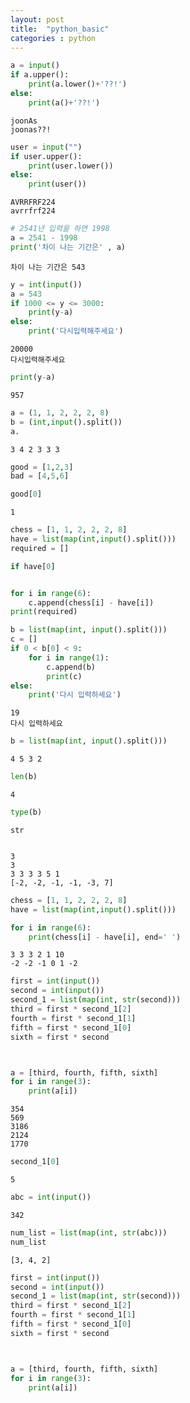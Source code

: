 ```yaml
---
layout: post
title:  "python_basic"
categories : python
---
```




```python
a = input()
if a.upper():
    print(a.lower()+'??!')
else:
    print(a()+'??!')
```

    joonAs
    joonas??!



```python
user = input("")
if user.upper():
    print(user.lower())
else:
    print(user())
```

    AVRRFRF224
    avrrfrf224



```python
# 2541년 입력을 하면 1998
a = 2541 - 1998
print('차이 나는 기간은' , a)
```

    차이 나는 기간은 543



```python
y = int(input())
a = 543
if 1000 <= y <= 3000:
    print(y-a)
else: 
    print('다시입력해주세요')
```

    20000
    다시입력해주세요



```python
print(y-a)
```

    957



```python
a = (1, 1, 2, 2, 2, 8)
b = (int,input().split())
a.
```

    3 4 2 3 3 3



```python
good = [1,2,3]
bad = [4,5,6]

good[0]
```




    1




```python
chess = [1, 1, 2, 2, 2, 8]
have = list(map(int,input().split()))
required = []

if have[0]


for i in range(6):
    c.append(chess[i] - have[i])
print(required)
```


```python
b = list(map(int, input().split()))
c = []
if 0 < b[0] < 9:
    for i in range(1):
        c.append(b)
        print(c)
else:
    print('다시 입력하세요')
```

    19
    다시 입력하세요



```python
b = list(map(int, input().split()))
```

    4 5 3 2



```python
len(b)
```




    4




```python
type(b)
```




    str




```python

```

    3
    3
    3 3 3 3 5 1
    [-2, -2, -1, -1, -3, 7]



```python
chess = [1, 1, 2, 2, 2, 8]
have = list(map(int,input().split()))

for i in range(6):
    print(chess[i] - have[i], end=' ')
```

    3 3 3 2 1 10
    -2 -2 -1 0 1 -2 


```python
first = int(input())
second = int(input())
second_1 = list(map(int, str(second)))
third = first * second_1[2]
fourth = first * second_1[1]
fifth = first * second_1[0]
sixth = first * second



a = [third, fourth, fifth, sixth]
for i in range(3):
    print(a[i])
```

    354
    569
    3186
    2124
    1770



```python
second_1[0]
```




    5




```python
abc = int(input())
```

    342



```python
num_list = list(map(int, str(abc)))
num_list
```




    [3, 4, 2]




```python
first = int(input())
second = int(input())
second_1 = list(map(int, str(second)))
third = first * second_1[2]
fourth = first * second_1[1]
fifth = first * second_1[0]
sixth = first * second



a = [third, fourth, fifth, sixth]
for i in range(3):
    print(a[i])
```
